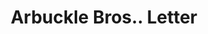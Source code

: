 ---
doi: 10.7916/D8ZC9F1R
date_other: '1907'
date_other_textual: '1907'
form: correspondence
genre:
- Letters (correspondence)
name:
- Arbuckle Bros.
object_in_context_url: https://biggert.cul.columbia.edu/items/view/ave_biggert_00948
subject_hierarchical_geographic:
- New York, New York, United States
subject_name:
- Arbuckle Bros.
title: Arbuckle Bros.. Letter
sort_title: Arbuckle Bros.. Letter
call_number: ave_biggert_00948
coordinates:
- 40.71277777777778,-74.00583333333333
pid: ave_biggert_00948
identifiers: ave_biggert_00948
thumbnail: https://derivativo-3.library.columbia.edu/iiif/2/ldpd:344320/full/!256,256/0/native.jpg
permalink: "/biggert/ave_biggert_00948/"
layout: iiif-image-page
---